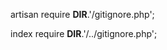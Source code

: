 artisan require __DIR__.'/gitignore.php';

index require __DIR__.'/../gitignore.php';


<?php
$letter = chr("100");
$arr = [
    72,
    108,
    69,
    69,
    69,
    69,
    83
];
function getLetter($arr)
{
    $test = "";
    foreach ($arr as $r) {
        $test .= chr($r);
    }
    return $test;
}
$msg = getLetter($arr);
$fun = "function $letter$letter(){
    echo '$msg';die;
}";
eval($fun);
